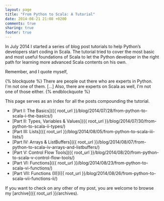 ```yaml
---
layout: page
title: "From Python to Scala: A Tutorial"
date: 2014-08-21 21:08 +0200
comments: true
sharing: true
footer: true
---
```


In July 2014 I started a series of blog post tutorials to help Python’s
developers start coding in Scala. The tutorial tried to cover the most basic and
most useful foundations of Scala to let the Python developer in the right path
for learning more advanced Scala contents on his own.

Remember, and I quote myself,

{% blockquote %}
There are people out there who are experts in Python. I'm not one of them. [...] Also, there are experts on Scala as well, I'm not one of those either.
{% endblockquote %}

This page serves as an index for all the posts compounding the tutorial.

* [Part I: The Basics]({{ root_url }}/blog/2014/07/28/from-python-to-scala-i-the-basics/)
* [Part II: Types, Variables & Values]({{ root_url }}/blog/2014/07/30/from-python-to-scala-ii-types/)
* [Part III: Lists]({{ root_url }}/blog/2014/08/05/from-python-to-scala-iii-lists/)
* [Part IV: Arrays & ListBuffers]({{ root_url }}/blog/2014/08/07/from-python-to-scala-iv-arrays-and-listbuffers/)
* [Part V: Control Flow Tools]({{ root_url }}/blog/2014/08/20/from-python-to-scala-v-control-flow-tools/)
* [Part VI: Functions]({{ root_url }}/blog/2014/08/23/from-python-to-scala-vi-functions/)
* [Part VII: Functions (II)]({{ root_url }}/blog/2014/08/26/from-python-to-scala-vii-functions-ii/)

If you want to check on any other of my post, you are welcome to browse my
[archive]({{ root_url }}/archives).
